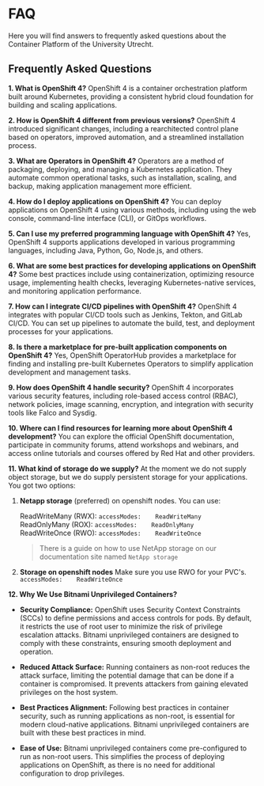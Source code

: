 # FAQ
Here you will find answers to frequently asked questions about the Container Platform of the University Utrecht.

## Frequently Asked Questions

**1. What is OpenShift 4?**
OpenShift 4 is a container orchestration platform built around Kubernetes, providing a consistent hybrid cloud foundation for building and scaling applications.

**2. How is OpenShift 4 different from previous versions?**
OpenShift 4 introduced significant changes, including a rearchitected control plane based on operators, improved automation, and a streamlined installation process.

**3. What are Operators in OpenShift 4?**
Operators are a method of packaging, deploying, and managing a Kubernetes application. They automate common operational tasks, such as installation, scaling, and backup, making application management more efficient.

**4. How do I deploy applications on OpenShift 4?**
You can deploy applications on OpenShift 4 using various methods, including using the web console, command-line interface (CLI), or GitOps workflows.

**5. Can I use my preferred programming language with OpenShift 4?**
Yes, OpenShift 4 supports applications developed in various programming languages, including Java, Python, Go, Node.js, and others.

**6. What are some best practices for developing applications on OpenShift 4?**
Some best practices include using containerization, optimizing resource usage, implementing health checks, leveraging Kubernetes-native services, and monitoring application performance.

**7. How can I integrate CI/CD pipelines with OpenShift 4?**
OpenShift 4 integrates with popular CI/CD tools such as Jenkins, Tekton, and GitLab CI/CD. You can set up pipelines to automate the build, test, and deployment processes for your applications.

**8. Is there a marketplace for pre-built application components on OpenShift 4?**
Yes, OpenShift OperatorHub provides a marketplace for finding and installing pre-built Kubernetes Operators to simplify application development and management tasks.

**9. How does OpenShift 4 handle security?**
OpenShift 4 incorporates various security features, including role-based access control (RBAC), network policies, image scanning, encryption, and integration with security tools like Falco and Sysdig.

**10. Where can I find resources for learning more about OpenShift 4 development?**
You can explore the official OpenShift documentation, participate in community forums, attend workshops and webinars, and access online tutorials and courses offered by Red Hat and other providers.

**11. What kind of storage do we supply?**
At the moment we do not supply object storage, but we do supply persistent storage for your applications.
You got two options:

1. **Netapp storage** (preferred) on openshift nodes. You can use:

   ReadWriteMany (RWX): `accessModes:    ReadWriteMany`  
   ReadOnlyMany (ROX): `accessModes:    ReadOnlyMany`  
   ReadWriteOnce (RWO): `accessModes:    ReadWriteOnce`

   > There is a guide on how to use NetApp storage on our documentation site named `NetApp storage`

2. **Storage on openshift nodes** Make sure you use RWO for your PVC's. `accessModes:    ReadWriteOnce`

**12. Why We Use Bitnami Unprivileged Containers?**

- **Security Compliance:**
   OpenShift uses Security Context Constraints (SCCs) to define permissions and access controls for pods. By default, it restricts the use of root user to minimize the risk of privilege escalation attacks. Bitnami unprivileged containers are designed to comply with these constraints, ensuring smooth deployment and operation.

- **Reduced Attack Surface:**
   Running containers as non-root reduces the attack surface, limiting the potential damage that can be done if a container is compromised. It prevents attackers from gaining elevated privileges on the host system.

- **Best Practices Alignment:**
   Following best practices in container security, such as running applications as non-root, is essential for modern cloud-native applications. Bitnami unprivileged containers are built with these best practices in mind.

- **Ease of Use:**
   Bitnami unprivileged containers come pre-configured to run as non-root users. This simplifies the process of deploying applications on OpenShift, as there is no need for additional configuration to drop privileges.
